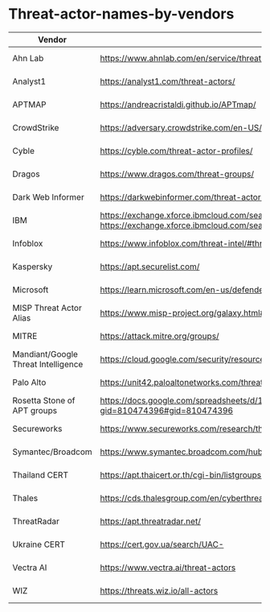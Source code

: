 # Threat-actor-names-by-vendors

| Vendor | Link | Date |
| ------ | ---- | ---- |
| Ahn Lab | https://www.ahnlab.com/en/service/threat-actor-naming | 2025-08-26 |
| Analyst1 | https://analyst1.com/threat-actors/ | 2025-08-11 |
| APTMAP | https://andreacristaldi.github.io/APTmap/ | 2025-08-26 |
| CrowdStrike | https://adversary.crowdstrike.com/en-US/ AND https://www.crowdstrike.com/adversaries/ | 2025-01-30 |
| Cyble | https://cyble.com/threat-actor-profiles/ | 2025-08-11 |
| Dragos | https://www.dragos.com/threat-groups/ | 2025-01-30 |
| Dark Web Informer | https://darkwebinformer.com/threat-actor-database/ | 2025-08-12 |
| IBM | https://exchange.xforce.ibmcloud.com/search/ITG AND https://exchange.xforce.ibmcloud.com/search/hive | 2025-01-30 |
| Infoblox | https://www.infoblox.com/threat-intel/#threat-actors | 2025-01-30 |
| Kaspersky | https://apt.securelist.com/ | 2025-01-30 |
| Microsoft | https://learn.microsoft.com/en-us/defender-xdr/microsoft-threat-actor-naming  | 2025-01-30 |
| MISP Threat Actor Alias | https://www.misp-project.org/galaxy.html#_threat_actor | 2025-08-25 |
| MITRE | https://attack.mitre.org/groups/ | 2025-01-30 |
| Mandiant/Google Threat Intelligence | https://cloud.google.com/security/resources/insights/apt-groups?hl=en | 2025-01-30 |
| Palo Alto | https://unit42.paloaltonetworks.com/threat-actor-groups-tracked-by-palo-alto-networks-unit-42/ | 2025-01-30 |
| Rosetta Stone of APT groups | https://docs.google.com/spreadsheets/d/1H9_xaxQHpWaa4O_Son4Gx0YOIzlcBWMsdvePFX68EKU/edit?gid=810474396#gid=810474396 | 2025-01-30 |
| Secureworks | https://www.secureworks.com/research/threat-profiles | 2025-01-30 |
| Symantec/Broadcom | https://www.symantec.broadcom.com/hubfs/Symantec_Ransomware_Threat_Landscape_2024.pdf | 2025-01-30 |
| Thailand CERT | https://apt.thaicert.or.th/cgi-bin/listgroups.cgi | 2025-01-30 |
| Thales | https://cds.thalesgroup.com/en/cyberthreat/attacks-page | 2025-01-30 |
| ThreatRadar | https://apt.threatradar.net/ | 2025-05-27 |
| Ukraine CERT | https://cert.gov.ua/search/UAC- | 2025-01-30 |
| Vectra AI | https://www.vectra.ai/threat-actors | 2025-01-30 |
| WIZ | https://threats.wiz.io/all-actors | 2025-01-30 |


